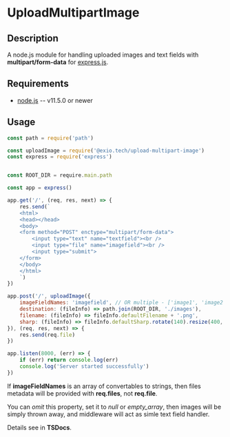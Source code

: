 # UploadMultipartImage

## Description
A node.js module for handling uploaded images and text fields with
**multipart/form-data** for [express.js](https://www.npmjs.com/package/express).

## Requirements
- [node.js](https://nodejs.org/) -- v11.5.0 or newer

## Usage
```javascript
const path = require('path')

const uploadImage = require('@exio.tech/upload-multipart-image')
const express = require('express')


const ROOT_DIR = require.main.path

const app = express()

app.get('/', (req, res, next) => {
    res.send(`
    <html>
    <head></head>
    <body>
    <form method="POST" enctype="multipart/form-data">
        <input type="text" name="textfield"><br />
        <input type="file" name="imagefield"><br />
        <input type="submit">
    </form>
    </body>
    </html>
    `)
})

app.post('/', uploadImage({
    imageFieldNames: 'imagefield', // OR multiple - ['image1', 'image2']
    destination: (fileInfo) => path.join(ROOT_DIR, './images'),
    filename: (fileInfo) => fileInfo.defaultFilename + '.png',
    sharp: (fileInfo) => fileInfo.defaultSharp.rotate(140).resize(400, 400).png(),
}), (req, res, next) => {
    res.send(req.file)
})

app.listen(8000, (err) => {
    if (err) return console.log(err)
    console.log('Server started successfully')
})
```
If **imageFieldNames** is an array of convertables to strings, then files metadata will be provided
with **req.files**, not **req.file**.

You can _omit_ this property, set it to _null_ or _empty_array_, then images will be simply thrown away, and middleware will act as simle text field handler.

Details see in **TSDocs**.